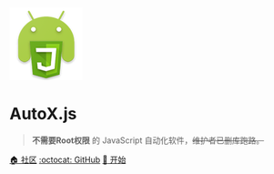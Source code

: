 ![logo](images/logo.png)

# AutoX.js

> **不需要Root权限** 的 JavaScript 自动化软件，~~维护者已删库跑路。~~

[:house: 社区](http://www.autoxjs.com/)
[:octocat: GitHub](https://github.com/YIueil/autox-js)
[:book: 开始](#综述)